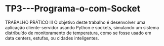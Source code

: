 # TP3---Programa-o-com-Socket
TRABALHO PRÁTICO III  O objetivo deste trabalho é desenvolver uma aplicação cliente-servidor usando Python e sockets, simulando  um sistema distribuído de monitoramento de temperatura, como se fosse usado em data centers, estufas,  ou cidades inteligentes.
